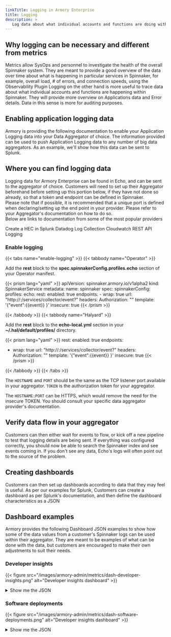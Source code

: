 ```yaml
---
linkTitle: Logging in Armory Enterprise
title: Logging
description: >
   Log data about what individual accounts and functions are doing within Armory Enterprise. Push data to the your chosen aggregator.
---
```


## Why logging can be necessary and different from metrics

Metrics allow SysOps and personnel to investigate the health of the overall Spinnaker system.  They are meant to provide a good overview of the data over time about what is happening in particular services in Spinnaker, for example, overall load, # of errors, and connection speeds, using the Observability Plugin
Logging on the other hand is more useful to trace data about what individual accounts and functions are happening within Spinnaker.  They will provide more overview on Applications data and Error details.  Data in this sense is more for auditing purposes.

## Enabling application logging data

Armory is providing the following documentation to enable your Application Logging data into your Data Aggregator of choice.  The information provided can be used to push Application Logging data to any number of big data aggregators. As an example, we'll show how this data can be sent to Splunk.  

## Where you can find logging data

Logging data for Armory Enterprise can be found in Echo, and can be sent to the aggregator of choice. Customers will need to set up their Aggregator beforehand before setting up this portion below, if they have not done so already, so that a token and endpoint can be defined in Spinnaker.  
Please note that if possible, it is recommended that a unique port is defined when declaring/setting up the end point in your provider.
Please refer to your Aggregator's documentation on how to do so.  
Below are links to documentation from some of the most popular providers

Create a HEC in Splunk
Datadog Log Collection
Cloudwatch REST API Logging

### Enable logging

{{< tabs name="enable-logging" >}}
{{< tabbody name="Operator" >}}

Add the <b>rest</b> block to the <b>spec.spinnakerConfig.profiles.echo</b> section of your Operator manifest.

{{< prism lang="yaml" >}}
apiVersion: spinnaker.armory.io/v1alpha2
kind: SpinnakerService
metadata:
  name: spinnaker
spec:
  spinnakerConfig:
    profiles:
      echo:
        rest:
          enabled: true
          endpoints:
          - wrap: true
            url: "http://<HOSTNAME>:<PORT>/services/collector/event?"
            headers:
              Authorization: "<TOKEN>"
            template: '{"event":{{event}} }'
          insecure: true
{{< /prism  >}}

{{< /tabbody >}}
{{< tabbody name="Halyard" >}}

Add the <b>rest</b> block to the <b>echo-local.yml</b> section in your <b>~/.hal/default/profiles/</b> directory.

{{< prism lang="yaml" >}}
rest:
  enabled: true
  endpoints:
  - wrap: true
    url: "http://<HOSTNAME>:<PORT>/services/collector/event?"
    headers:
      Authorization: "<TOKEN>"
    template: '{"event":{{event}} }'
  insecure: true
{{< /prism  >}}

{{< /tabbody >}}
{{< /tabs >}}

The `HOSTNAME` and `PORT` should be the same as the TCP listener port available in your aggregator. `TOKEN` is the authorization token for your aggregator.

The `HOSTNAME:PORT` can be HTTPS, which would remove the need for the insecure TOKEN. You should consult your specific data aggregator provider's documentation.

## Verify data flow in your aggregator

Customers can then either wait for events to flow, or kick off a new pipeline to test that logging details are being sent.
If everything was configured correctly, you should now be able to search the Spinnaker index and see events coming in. If you don't see any data, Echo's logs will often point out to the source of the problem.

## Creating dashboards

Customers can then set up dashboards according to data that they may feel is useful.
As per our examples for Splunk, Customers can create a dashboard as per Splunk's documentation, and then define the dashboard characteristics as a JSON

## Dashboard examples

Armory provides the following Dashboard JSON examples to show how some of the data values from a customer's Spinnaker logs can be used within their aggregator. They are meant to be examples of what can be done with the data, but customers are encouraged to make their own adjustments to suit their needs.

### Developer insights

{{< figure src="/images/armory-admin/metrics/dash-developer-insights.png"  alt="Developer insights dashboard" >}}

<details><summary>Show me the JSON</summary>

{{< github repo="armory/logging-dashboards" file="json/armory-admin/metrics/developerInsights.json" lang="json" options="" >}}

</details>

### Software deployments

{{< figure src="/images/armory-admin/metrics/dash-software-deployments.png"  alt="Developer insights dashboard" >}}

<details><summary>Show me the JSON</summary>

{{< github repo="armory/logging-dashboards" file="json/armory-admin/metrics/softwareDeployments.json" lang="json" options="" >}}

</details>
